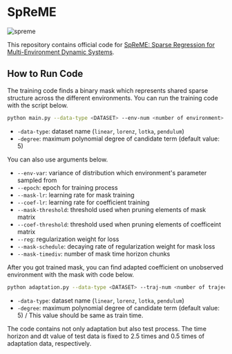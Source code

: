 # SpReME

![spreme](https://user-images.githubusercontent.com/46705780/223678058-e399f472-8ae0-49f0-b407-9fbf4389c77d.png)

This repository contains official code for [SpReME: Sparse Regression for Multi-Environment Dynamic Systems](https://arxiv.org/pdf/2302.05942.pdf).

## How to Run Code

The training code finds a binary mask which represents shared sparse structure across the different environments.
You can run the training code with the script below.

```bash
python main.py --data-type <DATASET> --env-num <number of environment> --traj-num <number of trajectory per environment> --time <time horizon> --dt <time interval> --degree <polynomial degree>
```

- `-data-type`: dataset name (`linear`, `lorenz`, `lotka`, `pendulum`)
- `-degree`: maximum polynomial degree of candidate term (default value: 5)

You can also use arguments below.
- `--env-var`: variance of distribution which environment's parameter sampled from
- `--epoch`: epoch for training process
- `--mask-lr`: learning rate for mask training
- `--coef-lr`: learning rate for coefficient training
- `--mask-threshold`: threshold used when pruning elements of mask matrix
- `--coef-threshold`: threshold used when pruning elements of coefficeint matrix
- `--reg`: regularization weight for loss
- `--mask-schedule`: decaying rate of regularization weight for mask loss
- `--mask-timediv`: number of mask time horizon chunks

After you got trained mask, you can find adapted coefficient on unobserved environment with the mask with code below.

```bash
python adaptation.py --data-type <DATASET> --traj-num <number of trajectory per environment> --time <time horizon> --dt <time interval> --degree <polynomial degree>
```

- `-data-type`: dataset name (`linear`, `lorenz`, `lotka`, `pendulum`)
- `-degree`: maximum polynomial degree of candidate term (default value: 5) / This value should be same as train time.

The code contains not only adaptation but also test process.
The time horizon and dt value of test data is fixed to 2.5 times and 0.5 times of adaptation data, respectively.
